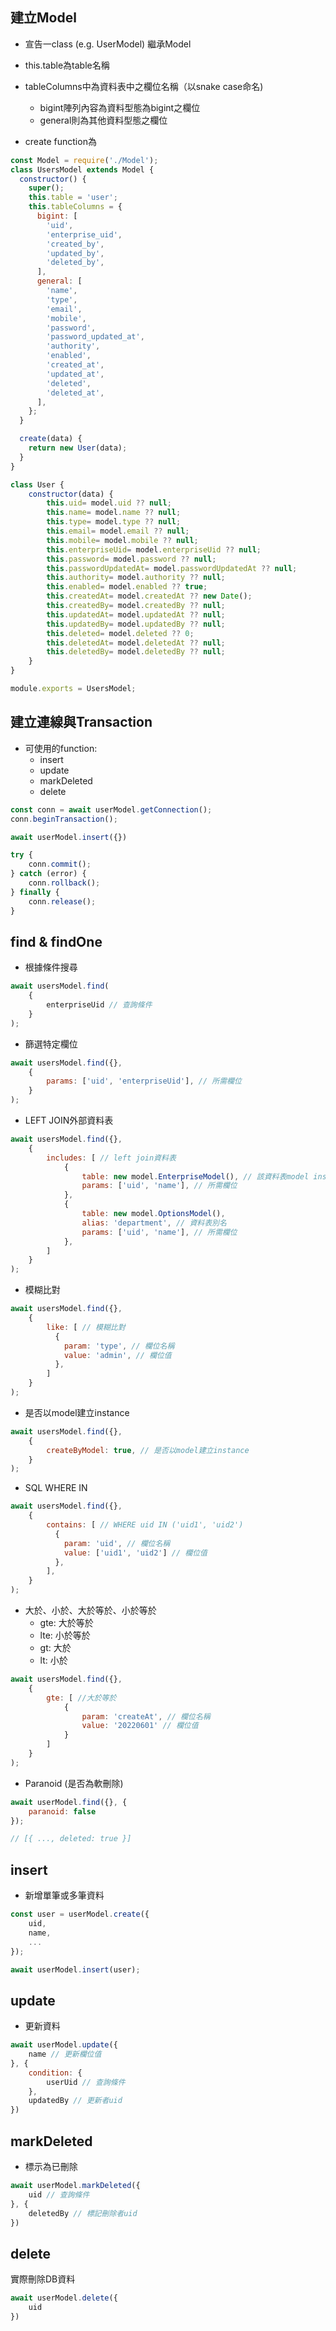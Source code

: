 ## 建立Model
- 宣告一class (e.g. UserModel) 繼承Model
- this.table為table名稱
- tableColumns中為資料表中之欄位名稱（以snake case命名)

    - bigint陣列內容為資料型態為bigint之欄位
    - general則為其他資料型態之欄位
- create function為
```javascript
const Model = require('./Model');
class UsersModel extends Model {
  constructor() {
    super();
    this.table = 'user';
    this.tableColumns = {
      bigint: [
        'uid',
        'enterprise_uid',
        'created_by',
        'updated_by',
        'deleted_by',
      ],
      general: [
        'name',
        'type',
        'email',
        'mobile',
        'password',
        'password_updated_at',
        'authority',
        'enabled',
        'created_at',
        'updated_at',
        'deleted',
        'deleted_at',
      ],
    };
  }

  create(data) {
    return new User(data);
  }
}

class User {
    constructor(data) {
        this.uid= model.uid ?? null;
        this.name= model.name ?? null;
        this.type= model.type ?? null;
        this.email= model.email ?? null;
        this.mobile= model.mobile ?? null;
        this.enterpriseUid= model.enterpriseUid ?? null;
        this.password= model.password ?? null;
        this.passwordUpdatedAt= model.passwordUpdatedAt ?? null;
        this.authority= model.authority ?? null;
        this.enabled= model.enabled ?? true;
        this.createdAt= model.createdAt ?? new Date();
        this.createdBy= model.createdBy ?? null;
        this.updatedAt= model.updatedAt ?? null;
        this.updatedBy= model.updatedBy ?? null;
        this.deleted= model.deleted ?? 0;
        this.deletedAt= model.deletedAt ?? null;
        this.deletedBy= model.deletedBy ?? null;
    }
}

module.exports = UsersModel;
```

## 建立連線與Transaction
- 可使用的function:
    - insert
    - update
    - markDeleted
    - delete
```javascript
const conn = await userModel.getConnection();
conn.beginTransaction();

await userModel.insert({})

try {
    conn.commit();
} catch (error) {
    conn.rollback();
} finally {
    conn.release();
}
```

## find & findOne
- 根據條件搜尋
```javascript
await usersModel.find(
    {
        enterpriseUid // 查詢條件
    }
);
```

- 篩選特定欄位
```javascript
await usersModel.find({},
    {
        params: ['uid', 'enterpriseUid'], // 所需欄位
    }
);
```

- LEFT JOIN外部資料表
```javascript
await usersModel.find({},
    {
        includes: [ // left join資料表
            {
                table: new model.EnterpriseModel(), // 該資料表model instance
                params: ['uid', 'name'], // 所需欄位
            },
            {
                table: new model.OptionsModel(),
                alias: 'department', // 資料表別名
                params: ['uid', 'name'], // 所需欄位
            },
        ]
    }
);
```

- 模糊比對
```javascript
await usersModel.find({},
    {
        like: [ // 模糊比對
          {
            param: 'type', // 欄位名稱
            value: 'admin', // 欄位值
          },
        ]
    }
);
```

- 是否以model建立instance
```javascript
await usersModel.find({},
    {
        createByModel: true, // 是否以model建立instance
    }
);
```

- SQL WHERE IN
```javascript
await usersModel.find({},
    {
        contains: [ // WHERE uid IN ('uid1', 'uid2')
          {
            param: 'uid', // 欄位名稱
            value: ['uid1', 'uid2'] // 欄位值
          },
        ],
    }
);
```

- 大於、小於、大於等於、小於等於
    - gte: 大於等於
    - lte: 小於等於
    - gt: 大於
    - lt: 小於
```javascript
await usersModel.find({},
    {
        gte: [ //大於等於
            {
                param: 'createAt', // 欄位名稱
                value: '20220601' // 欄位值
            }
        ]
    }
);
```

- Paranoid (是否為軟刪除)
```javascript
await userModel.find({}, {
    paranoid: false
});

// [{ ..., deleted: true }]
```

## insert
- 新增單筆或多筆資料
```javascript
const user = userModel.create({
    uid,
    name,
    ...
});

await userModel.insert(user);
```

## update
- 更新資料
```javascript
await userModel.update({
    name // 更新欄位值
}, {
    condition: {
        userUid // 查詢條件
    },
    updatedBy // 更新者uid
})
```

## markDeleted
- 標示為已刪除
```javascript
await userModel.markDeleted({
    uid // 查詢條件
}, {
    deletedBy // 標記刪除者uid
})
```

## delete
實際刪除DB資料
```javascript
await userModel.delete({
    uid
})
```